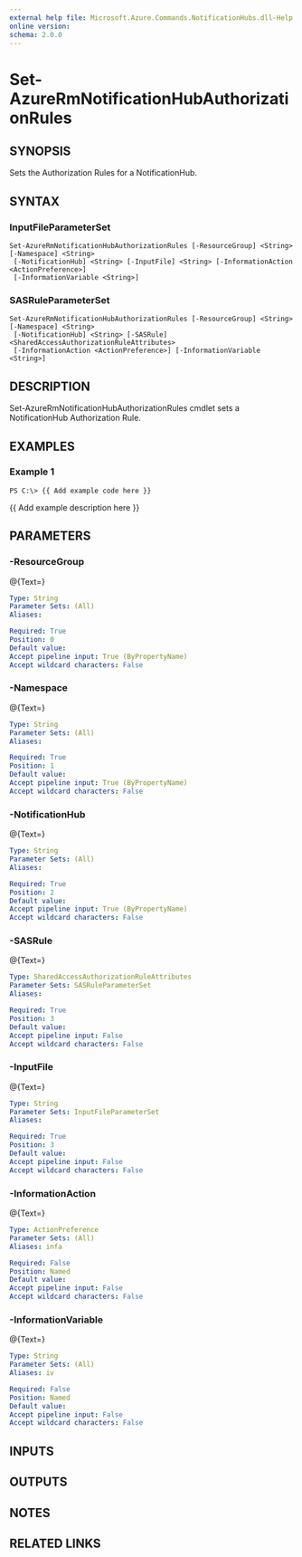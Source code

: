 ```yaml
---
external help file: Microsoft.Azure.Commands.NotificationHubs.dll-Help.xml
online version: 
schema: 2.0.0
---
```


# Set-AzureRmNotificationHubAuthorizationRules
## SYNOPSIS
Sets the Authorization Rules for a NotificationHub.

## SYNTAX

### InputFileParameterSet
```
Set-AzureRmNotificationHubAuthorizationRules [-ResourceGroup] <String> [-Namespace] <String>
 [-NotificationHub] <String> [-InputFile] <String> [-InformationAction <ActionPreference>]
 [-InformationVariable <String>]
```

### SASRuleParameterSet
```
Set-AzureRmNotificationHubAuthorizationRules [-ResourceGroup] <String> [-Namespace] <String>
 [-NotificationHub] <String> [-SASRule] <SharedAccessAuthorizationRuleAttributes>
 [-InformationAction <ActionPreference>] [-InformationVariable <String>]
```

## DESCRIPTION
Set-AzureRmNotificationHubAuthorizationRules cmdlet sets a NotificationHub Authorization Rule.

## EXAMPLES

### Example 1
```
PS C:\> {{ Add example code here }}
```

{{ Add example description here }}

## PARAMETERS

### -ResourceGroup
@{Text=}

```yaml
Type: String
Parameter Sets: (All)
Aliases: 

Required: True
Position: 0
Default value: 
Accept pipeline input: True (ByPropertyName)
Accept wildcard characters: False
```

### -Namespace
@{Text=}

```yaml
Type: String
Parameter Sets: (All)
Aliases: 

Required: True
Position: 1
Default value: 
Accept pipeline input: True (ByPropertyName)
Accept wildcard characters: False
```

### -NotificationHub
@{Text=}

```yaml
Type: String
Parameter Sets: (All)
Aliases: 

Required: True
Position: 2
Default value: 
Accept pipeline input: True (ByPropertyName)
Accept wildcard characters: False
```

### -SASRule
@{Text=}

```yaml
Type: SharedAccessAuthorizationRuleAttributes
Parameter Sets: SASRuleParameterSet
Aliases: 

Required: True
Position: 3
Default value: 
Accept pipeline input: False
Accept wildcard characters: False
```

### -InputFile
@{Text=}

```yaml
Type: String
Parameter Sets: InputFileParameterSet
Aliases: 

Required: True
Position: 3
Default value: 
Accept pipeline input: False
Accept wildcard characters: False
```

### -InformationAction
@{Text=}

```yaml
Type: ActionPreference
Parameter Sets: (All)
Aliases: infa

Required: False
Position: Named
Default value: 
Accept pipeline input: False
Accept wildcard characters: False
```

### -InformationVariable
@{Text=}

```yaml
Type: String
Parameter Sets: (All)
Aliases: iv

Required: False
Position: Named
Default value: 
Accept pipeline input: False
Accept wildcard characters: False
```

## INPUTS

## OUTPUTS

## NOTES

## RELATED LINKS

